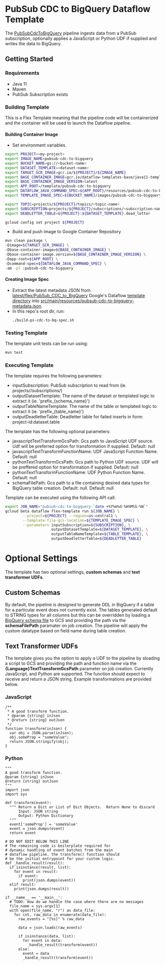 # PubSub CDC to BigQuery Dataflow Template

The [PubSubCdcToBigQuery](src/main/java/com/google/cloud/teleport/v2/templates/PubSubCdcToBigQuery.java) pipeline
ingests data from a PubSub subscription, optionally applies a JavaScript or Python UDF if supplied
and writes the data to BigQuery.

## Getting Started

### Requirements
* Java 11
* Maven
* PubSub Subscription exists

### Building Template
This is a Flex Template meaning that the pipeline code will be containerized and the container will be
used to launch the Dataflow pipeline.

#### Building Container Image
* Set environment variables.

```sh
export PROJECT=<my-project>
export IMAGE_NAME=pubsub-cdc-to-bigquery
export BUCKET_NAME=gs://<bucket-name>
export DATASET_TEMPLATE=<dataset-name>
export TARGET_GCR_IMAGE=gcr.io/${PROJECT}/${IMAGE_NAME}
export BASE_CONTAINER_IMAGE=gcr.io/dataflow-templates-base/java11-template-launcher-base
export BASE_CONTAINER_IMAGE_VERSION=latest
export APP_ROOT=/template/pubsub-cdc-to-bigquery
export DATAFLOW_JAVA_COMMAND_SPEC=${APP_ROOT}/resources/pubsub-cdc-to-bigquery-command-spec.json
export TEMPLATE_IMAGE_SPEC=${BUCKET_NAME}/images/pubsub-cdc-to-bigquery-image-spec.json

export TOPIC=projects/${PROJECT}/topics/<topic-name>
export SUBSCRIPTION=projects/${PROJECT}/subscriptions/<subscription-name>
export DEADLETTER_TABLE=${PROJECT}:${DATASET_TEMPLATE}.dead_letter

gcloud config set project ${PROJECT}
```

* Build and push image to Google Container Repository

```sh
mvn clean package \
-Dimage=${TARGET_GCR_IMAGE} \
-Dbase-container-image=${BASE_CONTAINER_IMAGE} \
-Dbase-container-image.version=${BASE_CONTAINER_IMAGE_VERSION} \
-Dapp-root=${APP_ROOT} \
-Dcommand-spec=${DATAFLOW_JAVA_COMMAND_SPEC} \
-am -pl :pubsub-cdc-to-bigquery
```

#### Creating Image Spec

* Extract the latest metadata JSON from [latest/flex/PubSub_CDC_to_BigQuery](https://console.cloud.google.com/storage/browser/_details/dataflow-templates/latest/flex/PubSub_CDC_to_BigQuery;tab=live_object) Google's Dataflow [template directory](https://console.cloud.google.com/storage/browser/dataflow-templates) into [src/main/resources/pubsub-cdc-to-bigquery-metadata.json](src/main/resources/pubsub-cdc-to-bigquery-metadata.json).
* In this repo's root dir, run:
    ```sh
    ./build-ps-cdc-to-bq-spec.sh
    ```

### Testing Template

The template unit tests can be run using:

```sh
mvn test
```

### Executing Template

The template requires the following parameters:
* inputSubscription: PubSub subscription to read from (ie. projects/<project-id>/subscriptions/<subscription-name>)
* outputDatasetTemplate: The name of the dataset or templated logic to extract it (ie. 'prefix_{schema_name}')
* outputTableNameTemplate: The name of the table or templated logic to extract it (ie. 'prefix_{table_name}')
* outputDeadletterTable: Deadletter table for failed inserts in form: project-id:dataset.table

The template has the following optional parameters:
* javascriptTextTransformGcsPath: Gcs path to JavaScript UDF source. Udf will be preferred option for transformation if supplied. Default: null
* javascriptTextTransformFunctionName: UDF JavaScript Function Name. Default: null
* pythonTextTransformGcsPath: Gcs path to Python UDF source. UDF will be preffered option for transformation if supplied. Default: null
* pythonTextTransformFunctionName: UDF Python Function Name. Default: null
* schemaFilePath: Gcs path to a file containing desired data types for BigQuery table creation. Default: null. Default: null

Template can be executed using the following API call:

```sh
export JOB_NAME="pubsub-cdc-to-bigquery-`date +%Y%m%d-%H%M%S-%N`"
gcloud beta dataflow flex-template run ${JOB_NAME} \
        --project=${PROJECT} --region=us-central1 \
        --template-file-gcs-location=${TEMPLATE_IMAGE_SPEC} \
        --parameters inputSubscription=${SUBSCRIPTION}, \
                     outputDatasetTemplate=${DATASET_TEMPLATE}, \
                     outputTableNameTemplate=${TABLE_TEMPLATE}, \
                     outputDeadletterTable=${DEADLETTER_TABLE}
```

# Optional Settings

  The template has two optional settings, **custom schemas** and **text transformer UDFs**.

## Custom Schemas
By default, the pipeline is designed to generate DDL in BigQuery if a table for a particular event does not currently exist. The tables generated default to STRING types for all columns but this can be overridden by loading a [BigQuery schema file](https://cloud.google.com/bigquery/docs/schemas) to GCS and providing the path via the **schemaFilePath** paramater on job creation. The pipeline will apply the custom datatype based on field name during table creation.

## Text Transformer UDFs
The template gives you the option to apply a UDF to the pipeline by sloading a script to GCS and providing the path and function name via the **{Language}TextTransformGcsPath** parameter on job creation. Currently JavaScript, and Python are supported. The function should expect to receive and return a JSON string. Example transformations are provided below.

### JavaScript

```
/**
 * A good transform function.
 * @param {string} inJson
 * @return {string} outJson
 */
function transform(inJson) {
  var obj = JSON.parse(inJson);
  obj.someProp = "someValue";
  return JSON.stringify(obj);
}
```

### Python

```
"""
A good transform function.
@param {string} inJson
@return {string} outJson
"""
import json
import sys

def transform(event):
  """ Return a Dict or List of Dict Objects.  Return None to discard
      Input: JSON string
      Output: Python Dictionary
  """
  event['someProp'] = 'someValue'
  event = json.dumps(event)
  return event

# DO NOT EDIT BELOW THIS LINE
# The remaining code is boilerplate required for
# dynamic handling of event batches from the main
# dataflow pipeline. the transform() function should
# be the initial entrypoint for your custom logic.
def _handle_result(result):
  if isinstance(result, list):
    for event in result:
      if event:
        print(json.dumps(event))
  elif result:
    print(json.dumps(result))

if __name__ == '__main__':
  # TODO: How do we handle the case where there are no messages
  file_name = sys.argv[1]
  with open(file_name, "r") as data_file:
    for cnt, raw_data in enumerate(data_file):
      raw_events = "[%s]" % raw_data

      data = json.loads(raw_events)

      if isinstance(data, list):
        for event in data:
          _handle_result(transform(event))
      else:
        event = data
        _handle_result(transform(event))
```

